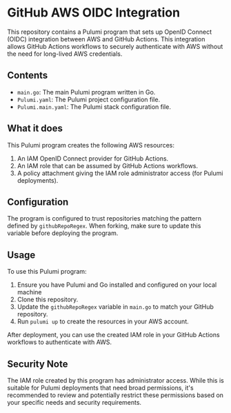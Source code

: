 # GitHub AWS OIDC Integration

This repository contains a Pulumi program that sets up OpenID Connect (OIDC) integration between AWS and GitHub Actions. This integration allows GitHub Actions workflows to securely authenticate with AWS without the need for long-lived AWS credentials.

## Contents

- `main.go`: The main Pulumi program written in Go.
- `Pulumi.yaml`: The Pulumi project configuration file.
- `Pulumi.main.yaml`: The Pulumi stack configuration file.

## What it does

This Pulumi program creates the following AWS resources:

1. An IAM OpenID Connect provider for GitHub Actions.
2. An IAM role that can be assumed by GitHub Actions workflows.
3. A policy attachment giving the IAM role administrator access (for Pulumi deployments).

## Configuration

The program is configured to trust repositories matching the pattern defined by `githubRepoRegex`. When forking, make sure to update this variable before deploying the program.

## Usage

To use this Pulumi program:

1. Ensure you have Pulumi and Go installed and configured on your local machine
2. Clone this repository.
3. Update the `githubRepoRegex` variable in `main.go` to match your GitHub repository.
4. Run `pulumi up` to create the resources in your AWS account.

After deployment, you can use the created IAM role in your GitHub Actions workflows to authenticate with AWS.

## Security Note

The IAM role created by this program has administrator access. While this is suitable for Pulumi deployments that need broad permissions, it's recommended to review and potentially restrict these permissions based on your specific needs and security requirements.

